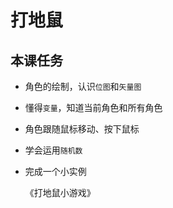 # 打地鼠

## 本课任务

- 角色的绘制，认识`位图`和`矢量图`

- 懂得`变量`，知道当前角色和所有角色

- 角色跟随鼠标移动、按下鼠标

- 学会运用`随机数`

- 完成一个小实例

  《打地鼠小游戏》

